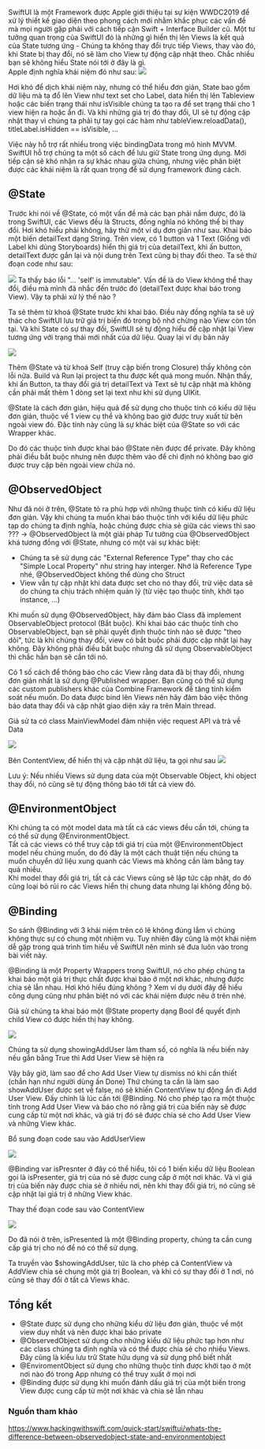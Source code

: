 SwiftUI là một Framework được Apple giới thiệu tại sự kiện WWDC2019 để xử lý thiết kế giao diện theo phong cách mới nhằm khắc phục các vấn đề mà mọi người gặp phải với cách tiếp cận Swift + Interface Builder cũ. 
Một tư tưởng quan trọng của SwiftUI đó là những gì hiển thị lên Views là kết quả của State tương ứng - Chúng ta không thay đổi trực tiếp Views, thay vào đó, khi State bị thay đổi, nó sẽ làm cho View  tự động cập nhật theo. Chắc nhiều bạn sẽ không hiểu State nói tới ở đây là gì.\
Apple định nghĩa khái niệm đó như sau:
 ![](https://images.viblo.asia/fbaadeaa-eb56-420b-abfa-5e8714862709.png)
 
Hơi khó để dịch khái niệm này, nhưng có thể hiểu đơn giản, State bao gồm dữ liệu mà ta đổ lên View như text set cho Label, data hiển thị lên Tableview hoặc các biến trạng thái như isVisible chúng ta tạo ra để set trạng thái cho 1 view hiện ra hoặc ẩn đi. Và khi những giá trị đó thay đổi, UI sẽ tự động cập nhật thay vì chúng ta phải tự tay gọi các hàm như tableView.reloadData(), titleLabel.isHidden == isVisible, ...

Việc này hỗ trợ rất nhiều trong việc bindingData trong mô hình MVVM.
SwiftUI hỗ trợ chúng ta một số cách để lưu giữ State trong ứng dụng. Mới tiếp cận sẽ khó nhận ra sự khác nhau giữa chúng, nhưng việc phân biệt được các khái niệm là rất quan trọng để sử dụng framework đúng cách. 

## @State
Trước khi nói về @State, có một vấn đề mà các bạn phải nắm được, đó là trong SwiftUI, các Views đều là Structs, đồng nghĩa nó không thể bị thay đổi. Hơi khó hiểu phải không, hãy thử một ví dụ đơn giản như sau. Khai báo một biến detailText dạng String.  Trên view, có 1 button và 1 Text (Giống với Label khi dùng Storyboards) hiển thị giá trị của detailText, khi ấn button, detailText được gắn lại và nội dung trên Text cũng bị thay đổi theo. Ta sẽ thử đoạn code như sau:

![](https://images.viblo.asia/e206fe61-8ff0-443c-8f57-7c15287c41cc.png)
Ta thấy báo lỗi "... 'self' is immutable". Vấn đề là do View không thể thay đổi, điều mà mình đã nhắc đến trước đó (detailText được khai báo trong View). Vậy ta phải xử lý thế nào ?

Ta sẽ thêm từ khoá @State trước khi khai báo. Điều này đồng nghĩa ta sẽ uỷ thác cho SwiftUI lưu trữ giá trị biến đó trong bộ nhớ chừng nào View còn tồn tại. Và khi State có sự thay đổi, SwiftUI sẽ tự động hiểu để cập nhật lại View tương ứng với trạng thái mới nhất của dữ liệu. Quay lại ví dụ bãn nãy

![](https://images.viblo.asia/bc14e01a-eb15-4fe9-92b2-cd4fe28a7566.png)

Thêm @State và từ khoá Self (truy cập biến trong Closure) thấy không còn lỗi nữa. Build và Run lại project ta thu được kết quả mong muốn. Nhận thấy, khi ấn Button, ta thay đổi giá trị detailText và Text sẽ tự cập nhật mà không cần phải mất thêm 1 dòng set lại text như khi sử dụng UIKit.

@State là cách đơn giản, hiệu quả để sử dụng cho thuộc tính có kiểu dữ liệu đơn giản, thuộc về 1 view cụ thể và không bao giờ được truy xuất từ bên ngoài view đó. Đặc tính này cũng là sự khác biệt của @State so với các Wrapper khác.

Do đó các thuộc tính được khai báo @State nên được để private. Đây không phải điều bắt buộc nhưng nên được thêm vào để chỉ định nó không bao giờ được truy cập bên ngoài view chứa nó.

## @ObservedObject
Như đã nói ở trên, @State tỏ ra phù hợp với những thuộc tính có kiểu dữ liệu đơn giản. Vậy khi chúng ta muốn khai báo thuộc tính với kiểu dữ liệu phức tạp do chúng ta định nghĩa, hoặc chúng được chia sẻ giữa các views thì sao ??? -> @ObservedObject là một giải pháp
Tư tưởng của @ObservedObject khá tương đồng với @State, nhưng có một vài sự khác biệt:
- Chúng ta sẽ sử dụng các "External Reference Type" thay cho các "Simple Local Property" như string hay interger. Nhớ là Reference Type nhé, @ObservedObject không thể dùng cho Struct
- View vẫn tự cập nhật khi data được set cho nó thay đổi, trừ việc data sẽ do chúng ta chịu trách nhiệm quản lý (từ việc tạo thuộc tính, khởi tạo instance, ...)

Khi muốn sử dụng @ObservedObject, hãy đảm bảo Class đã implement ObservableObject protocol (Bắt buộc). Khi khai báo các thuộc tính cho ObservableObject, bạn sẽ phải quyết định thuộc tính nào sẽ được "theo dõi", tức là khi chúng thay đổi, view có bắt buộc phải được cập nhật lại hay không. Đây không phải điều bắt buộc nhưng đã sử dụng ObservableObject thì chắc hẳn bạn sẽ cần tới nó.

Có 1 số cách để thông báo cho các View rằng data đã bị thay đổi, nhưng đơn giản nhất là sử dụng @Published wrapper. Bạn cũng có thể sử dụng các custom publishers khác của Combine Framework để tăng tính kiểm soát nếu muốn. Do data được bind lên Views nên hãy đảm bảo việc thông báo data thay đổi và cập nhật giao diện xảy ra trên Main thread.

Giả sử ta có class MainViewModel đảm nhiện việc request API và trả về Data

![](https://images.viblo.asia/9186ecd9-b268-4851-804e-a746b6761cb9.png)

Bên ContentView, để hiển thị và cập nhật dữ liệu, ta gọi như sau
![](https://images.viblo.asia/29b86694-7770-4fab-9fdd-0d3972184629.png)


Lưu ý: Nếu nhiều Views sử dụng data của một Observable Object, khi object thay đổi, nó cũng sẽ tự động thông báo tới tất cả view đó.

## @EnvironmentObject
Khi chúng ta có một model data mà tất cả các views đều cần tới, chúng ta có thể sử dụng @EnvironmentObject.\
Tất cả các views có thể truy cập tới giá trị của một @EnvironmentObject model nếu chúng muốn, do đó đây là một cách thuật tiện nếu chúng ta muốn chuyển dữ liệu xung quanh các Views mà không cần làm bằng tay quá nhiều.\
Khi model thay đổi giá trị, tất cả các Views cũng sẽ lập tức cập nhật, do đó cũng loại bỏ rủi ro các Views hiển thị chung data nhưng lại không đồng bộ.

## @Binding
So sánh @Binding với 3 khái niệm trên có lẽ không đúng lắm vì chúng không thực sự có chung một nhiệm vụ. Tuy nhiên đây cũng là một khái niệm dễ gặp trong quá trình tìm hiểu về SwiftUI nên mình sẽ đưa luôn vào trong bài viết này.

@Binding là một Property Wrappers trong SwiftUI, nó cho phép chúng ta khai báo một giá trị thực chất được khai báo ở một nơi khác, nhưng được chia sẻ lẫn nhau. Hơi khó hiểu đúng không ? Xem ví dụ dưới đây để hiểu công dụng cũng như phân biệt nó với các khái niệm được nêu ở trên nhé.

Giả sử chúng ta khai báo một @State property dạng Bool để quyết định child View có được hiển thị hay không.

![](https://images.viblo.asia/3c0ca3b0-828f-49fd-b3cd-3b280f206afb.png)

Chúng ta sử dụng showingAddUser làm tham số, có nghĩa là nếu biến này nếu gắn bằng True thì Add User View sẽ hiện ra


Vậy bây giờ, làm sao để cho Add User View tự dismiss nó khi cần thiết (chẳn hạn như người dùng ấn Done)
Thứ chúng ta cần là làm sao showAddUser được set về false, nó sẽ khiến ContentView tự động ẩn đi Add User View. Đấy chính là lúc cần tới @Binding. Nó cho phép tạo ra một thuộc tính trong Add User View và báo cho nó rằng giá trị của biến này sẽ được cung cấp từ một nơi khác, và giá trị đó sẽ được chia sẻ cho Add User View và những View khác.

Bổ sung đoạn code sau vào AddUserView

![](https://images.viblo.asia/0bb0e30f-6265-4f1c-b82d-8b23c108f07b.png)

@Binding var isPresnter ở đây có thể hiểu, tôi có 1 biến kiểu dữ liệu Boolean gọi là isPresenter,  giá trị của nó sẽ được cung cấp ở một nơi khác. Và vì giá trị của biến này được chia sẻ ở nhiều nơi, nên khi thay đổi giá trị, nó cũng sẽ cập nhật lại giá trị ở những View khác.

Thay thế đoạn code sau vào ContentView

![](https://images.viblo.asia/78619c8f-3db8-41e0-8cfa-805bb67247e3.png)

Do đã nói ở trên, isPresented là một @Binding property, chúng ta cần cung cấp giá trị cho nó để nó có thể sử dụng.

Ta truyền vào $showingAddUser, tức là cho phép cả ContentView và AddView chia sẻ chung một giá trị Boolean, và khi có sự thay đổi ở 1 nơi, nó cũng sẽ thay đổi ở tất cả Views khác.

## Tổng kết
- @State được sử dụng cho những kiểu dữ liệu đơn giản, thuộc về một view duy nhất và nên được khai báo private
- @ObservedObject sử dụng cho những kiểu dữ liệu phức tạp hơn như các class chúng ta định nghĩa và có thể được chia sẻ cho nhiều Views. Đây cũng là kiểu lưu trữ State hữu dụng và sử dụng phổ biết nhất
- @EnviromentObject sử dụng cho những thuộc tính được khởi tạo ở một nơi nào đó trong App nhưng có thể truy xuất ở mọi nơi
- @Binding được sử dụng khi muốn đánh dấu giá trị của một biến trong View được cung cấp từ một nơi khác và chia sẻ lẫn nhau


### Nguồn tham khảo
https://www.hackingwithswift.com/quick-start/swiftui/whats-the-difference-between-observedobject-state-and-environmentobject